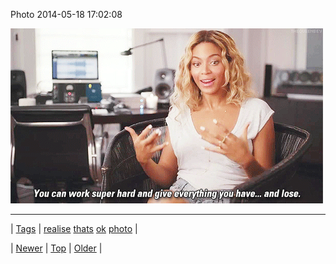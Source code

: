 <!--
title: Photo 2014-05-18 17
date: 2020-06-28T15:27:00.289Z
tags: realise, thats, ok, photo
-->


Photo 2014-05-18 17:02:08

![](86121671931-0.gif)

<!--BOTTOM-POST-NAVIGATION-->
---

| [Tags](tags.md) | [realise](tag-realise.md) [thats](tag-thats.md) [ok](tag-ok.md) [photo](tag-photo.md) |

| [Newer](86119500749.md) | [Top](index.md) | [Older](86139326374.md) |